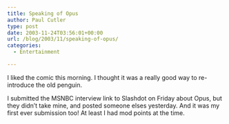 ```yaml
---
title: Speaking of Opus
author: Paul Cutler
type: post
date: 2003-11-24T03:56:01+00:00
url: /blog/2003/11/speaking-of-opus/
categories:
  - Entertainment

---
```

I liked the comic this morning. I thought it was a really good way to re-introduce the old penguin.

I submitted the MSNBC interview link to Slashdot on Friday about Opus, but they didn&#8217;t take mine, and posted someone elses yesterday. And it was my first ever submission too! At least I had mod points at the time.